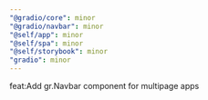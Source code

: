 ```yaml
---
"@gradio/core": minor
"@gradio/navbar": minor
"@self/app": minor
"@self/spa": minor
"@self/storybook": minor
"gradio": minor
---
```


feat:Add gr.Navbar component for multipage apps
